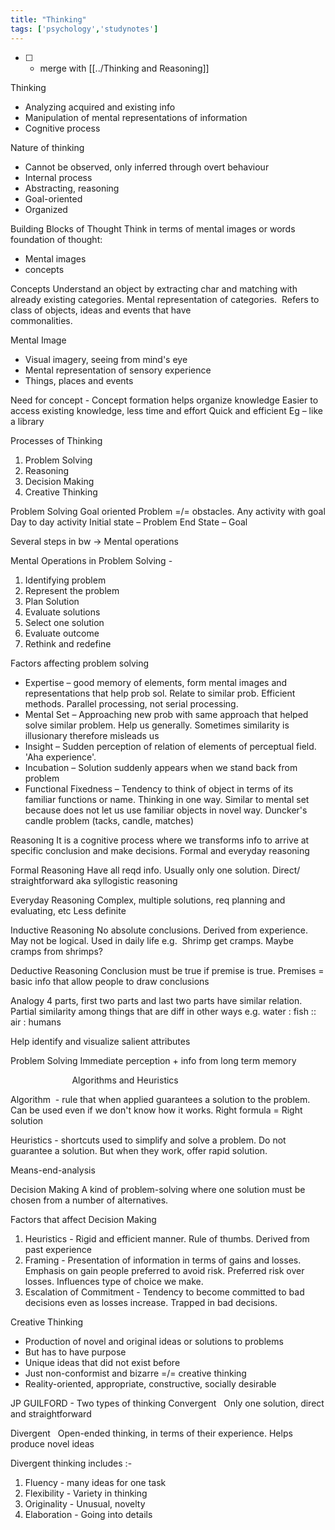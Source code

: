 ```yaml
---
title: "Thinking"
tags: ['psychology','studynotes']
---
```


- [ ] - merge with [[../Thinking and Reasoning]]

Thinking
-   Analyzing acquired and existing info
-   Manipulation of mental representations of information
-   Cognitive process

Nature of thinking
-   Cannot be observed, only inferred through overt behaviour
-   Internal process
-   Abstracting, reasoning
-   Goal-oriented
-   Organized

Building Blocks of Thought
	Think in terms of mental images or words
foundation of thought:
- Mental images  
- concepts  

Concepts
Understand an object by extracting char and matching with already existing categories.
Mental representation of categories.  Refers to class of objects, ideas and events that have commonalities.                                                                                 

Mental Image
-   Visual imagery, seeing from mind's eye
-   Mental representation of sensory experience
-   Things, places and events

Need for concept -
Concept formation helps organize knowledge
Easier to access existing knowledge, less time and effort
Quick and efficient
Eg – like a library

Processes of Thinking
1.  Problem Solving
2.  Reasoning
3.  Decision Making
4.  Creative Thinking

Problem Solving
Goal oriented
Problem =/= obstacles. Any activity with goal
Day to day activity
Initial state – Problem
End State – Goal

Several steps in bw -> Mental operations

Mental Operations in Problem Solving -
1.  Identifying problem
2.  Represent the problem
3.  Plan Solution
4.  Evaluate solutions
5.  Select one solution
6.  Evaluate outcome
7.  Rethink and redefine

Factors affecting problem solving
- Expertise – good memory of elements, form mental images and representations that help prob sol. Relate to similar prob. Efficient methods. Parallel processing, not serial processing.
- Mental Set – Approaching new prob with same approach that helped solve similar problem. Help us generally. Sometimes similarity is illusionary therefore misleads us
- Insight – Sudden perception of relation of elements of perceptual field. 'Aha experience'.
- Incubation – Solution suddenly appears when we stand back from problem
- Functional Fixedness – Tendency to think of object in terms of its familiar functions or name. Thinking in one way. Similar to mental set because does not let us use familiar objects in novel way. Duncker's candle problem (tacks, candle, matches)

Reasoning
It is a cognitive process where we transforms info to arrive at specific conclusion and make decisions. Formal and everyday reasoning

Formal Reasoning
Have all reqd info. Usually only one solution. Direct/ straightforward
aka syllogistic reasoning

Everyday Reasoning
Complex, multiple solutions, req planning and evaluating, etc
Less definite

Inductive Reasoning
No absolute conclusions. Derived from experience. May not be logical. Used in daily life
e.g.  Shrimp get cramps. Maybe cramps from shrimps?

Deductive Reasoning
Conclusion must be true if premise is true. Premises = basic info that allow people to draw conclusions

Analogy
4 parts, first two parts and last two parts have similar relation. Partial similarity among things that are diff in other ways
e.g. water : fish :: air : humans

Help identify and visualize salient attributes

Problem Solving
Immediate perception + info from long term memory

                         Algorithms and Heuristics

Algorithm  - rule that when applied guarantees a solution to the problem. Can be used even if we don't know how it works. Right formula = Right solution

Heuristics - shortcuts used to simplify and solve a problem. Do not guarantee a solution. But when they work, offer rapid solution.

Means-end-analysis

Decision Making
A kind of problem-solving where one solution must be chosen from a number of alternatives.

Factors that affect Decision Making
1.  Heuristics - Rigid and efficient manner. Rule of thumbs. Derived from past experience
2.  Framing - Presentation of information in terms of gains and losses. Emphasis on gain people preferred to avoid risk. Preferred risk over losses. Influences type of choice we make.
3.  Escalation of Commitment - Tendency to become committed to bad decisions even as losses increase. Trapped in bad decisions.

Creative Thinking
-   Production of novel and original ideas or solutions to problems
-   But has to have purpose
-   Unique ideas that did not exist before
-   Just non-conformist and bizarre =/= creative thinking
-   Reality-oriented, appropriate, constructive, socially desirable

JP GUILFORD - Two types of thinking
Convergent  
Only one solution, direct and straightforward

Divergent  
Open-ended thinking, in terms of their experience. Helps produce novel ideas

Divergent thinking includes :-
1.  Fluency - many ideas for one task
2.  Flexibility - Variety in thinking
3.  Originality - Unusual, novelty
4.  Elaboration - Going into details


